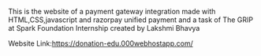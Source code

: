 This is the website of a payment gateway integration made with HTML,CSS,javascript and razorpay unified payment and a task of The GRIP at Spark Foundation Internship created by Lakshmi Bhavya

Website Link:https://donation-edu.000webhostapp.com/
